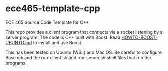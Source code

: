 # ece465-template-cpp
ECE 465 Source Code Template for C++

This repo provides a client program that connects via a socket listening by a server program. The code is C++ built with Boost. Read [HOWTO-BOOST-UBUNTU.md](./HOWTO-BOOST-UBUNTU.md) to install and use Boost.

This has been tested on Ubuntu (WSL) and Mac OS. Be careful to configure Base.mk and the run-client.sh and run-server.sh shell files that run the programs.